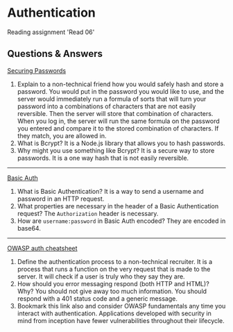 # Authentication

Reading assignment 'Read 06'

## Questions & Answers

[Securing Passwords](https://thehackernews.com/2014/04/securing-passwords-with-bcrypt-hashing.html)

1. Explain to a non-technical friend how you would safely hash and store a password.
You would put in the password you would like to use, and the server would immediately
run a formula of sorts that will turn your password into a combinations of characters
that are not easily reversible. Then the server will store that combination of characters.
When you log in, the server will run the same formula on the password you entered
and compare it to the stored combination of characters. If they match, you are allowed
in.
2. What is Bcrypt?
It is a Node.js library that allows you to hash passwords.
3. Why might you use something like Bcrypt?
It is a secure way to store passwords. It is a one way hash that is not easily reversible.

---

[Basic Auth](https://en.wikipedia.org/wiki/Basic_access_authentication)

1. What is Basic Authentication?
It is a way to send a username and password in an HTTP request.
2. What properties are necessary in the header of a Basic Authentication request?
The `Authorization` header is necessary.
3. How are `username:password` in Basic Auth encoded?
They are encoded in base64.

---

[OWASP auth cheatsheet](https://www.owasp.org/index.php/Authentication_Cheat_Sheet)

1. Define the authentication process to a non-technical recruiter.
It is a process that runs a function on the very request that is made to the server.
It will check if a user is truly who they say they are.
2. How should you error messaging respond (both HTTP and HTML)? Why?
You should not give away too much information. You should respond with a 401 status
code and a generic message.
3. Bookmark this link also and consider OWASP fundamentals any time you interact
with authentication. Applications developed with security in mind from inception
have fewer vulnerabilities throughout their lifecycle.
